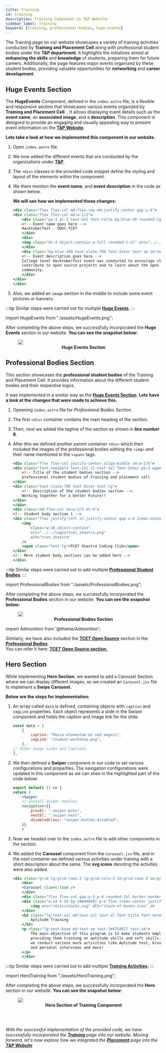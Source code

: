 ```yaml
---
title: Training
id: training
description: Training Component in T&P Website
sidebar_label: Training
keyword: [training, professional-bodies, huge-events]
---
```


The Training page on our website showcases a variety of training activities conducted by **Training and Placement Cell** along with professional student bodies under the **T&P department**. It highlights the initiatives aimed at **enhancing the skills** and **knowledge** of students, preparing them for future careers. Additionally, the page features major events organized by these student bodies, providing valuable opportunities for **networking** and **career development**.

## Huge Events Section

The **HugeEvents** Component, defined in the `index.astro` file, is a flexible and responsive section that showcases various events organized by **Training and Placement Cell**. . It allows displaying event details such as the **event name**, an **associated image**, and a **description**. This component is designed to provide an engaging and visually appealing way to present event information on the **[T&P Website](https://tnp.tcetmumbai.in)**.

**Lets take a look at how we implemented this component in our website.**

1. Open `index.astro` file.

2. We now added the different events that are conducted by the organizations under **[T&P](https://tnp.tcetmumbai.in)**. 

3. The `<div>` classes in the provided code snippet define the styling and layout of the elements within the component.

4. We them mention the **event name**, and **event description** in the code as shown below.

    **We will see how we implemented those changes:**

    ```jsx title="index.astro" {4-5,8,11-14} showLineNumbers
    <div class="flex flex-col md:flex-row md:justify-center gap-y-4">
    <div class="flex flex-col md:w-1/2">
        <div class="py-3 pl-3 text-3xl font-title bg-blue-50 rounded-lg text-blue-600">
        <!-- Event name goes here -->
        Hacktoberfest - GDSC-TCET
        </div>
        <div>
        <img class="mt-4 object-contain w-full rounded-t-xl" src="../../events/pic_1.png" alt="pic_1">
        </div>
        <div class="bg-blue-100 text-slate-700 font-Inter text-sm sm:text-base rounded-b-xl p-4">
        <!-- Event description goes here -->
        College level Hacktoberfest event was conducted to encourage students to
        contribute to open source projects and to learn about the open source
        community.
        </div>
    </div>
    </div>
    ```

5. Also, we added an `image` section in the middle to include some event pictures or banners.

:::tip
Similar steps were carried out for multiple **[Huge Events](#huge-events-section)**. 
::: 

import HugeEvents from "./assets/HugeEvents.png";

After completing the above steps, we successfully incorporated the **Huge Events** section in our website. **You can see the snapshot below:**


<figure>
    <img src={HugeEvents} style={{ border: "2px solid gray" }} />
    <center><b><figcaption>Huge Events Section</figcaption></b></center>
</figure>

## Professional Bodies Section

This section showcases the **professional student bodies** of the Training and Placement Cell. It provides information about the different student bodies and their respective logos.

It was implemented in a similar way as the **[Huge Events Section](#huge-events-section)**. **Lets have a look at the changes that were made to achieve this.**

1. Opeening `index.astro` file for _Professional Bodies Section_.

2. The first `<div>` container contains the main heading of the section.

3. Then, next we added the tagline of the section as shown in **line number 8**.

4. After this we defined another parent container `<div>` which then included the images of the professional bodies withing the `<img>` and their name mentioned in the `<span>` tags.

    ```jsx title="index.astro" {3-4,7-8,14-18,19} showLineNumbers
    <div class="flex flex-col justify-center align-middle sm:w-2/6">
    <div class="font-semibold text-2xl xl:text-3xl font-Inter pb-2 uppercase">
        <!-- Title of the student bodies section -->
        professional student bodies of training and placement cell
    </div>
    <div class="text-slate-700 font-Inter text-lg">
        <!-- Description of the student bodies section -->
        Working together for a better Future!!
    </div>
    </div>
    <div class="md:flex-col sm:w-3/5 mt-4">
    <!-- Student body section 1 -->
    <div class="flex justify-left xl:justify-center gap-x-4 items-center bg-gray-50 rounded-lg p-6">
        <img 
            class="w-10 object-contain" 
            src="../../logos/tcet_shastra.png" 
            alt="tcet_shastra" 
        />
        <span class="text-lg">TCET Shastra Coding Club</span>
    </div>
    <!-- More student body sections can be added here -->
    </div>
    ```

:::tip
Similar steps were carried out to add multiple **[Professional Student Bodies](#professional-bodies-section)**. 
::: 

import ProfessionalBodies from "./assets/ProfessionalBodies.png";

After completing the above steps, we successfully incorporated the **Professional Bodies** section in our website. **You can see the snapshot below:**


<figure>
    <img src={ProfessionalBodies} style={{ border: "2px solid gray" }} />
    <center><b><figcaption>Professional Bodies Section</figcaption></b></center>
</figure>

import Admonition from '@theme/Admonition';

<Admonition type="caution" icon="ℹ️" title="IMPORTANT">
    <p>
        Similarly, we have also included the <b><a href="https://opensource.tcetmumbai.in">TCET Open Source</a></b> section in the <b><a href="#professional-bodies-section">Professional Bodies</a></b>.<br/>
        You can refer it here: <b><a href = "https://github.com/tcet-opensource/tnp-website/blob/main/src/components/Training/TcetOpenSource/index.astro">TCET Open Source section.</a></b>
    </p>
</Admonition>

## Hero Section

While implementing **Hero Section**, we wanted to add a Carousel Section where we can display different images, so we created an `Carousel.jsx` file to implement a **Swipe Carousel.**

**Below are the steps for implementation:**

1. An array called `data` is defined, containing objects with `caption` and `imgLink` properties. Each object represents a slide in the Swiper component and holds the caption and image link for the slide.

    ```jsx title="Carousel.jsx" {3-4}   showLineNumbers
    const data = [
        {
            caption: "Massa elementum mi sed magnis",
            imgLink: "student-workshop.png",    
        },
    // Other Image Links and Captions
    ],

2. We then defined a **Swiper** component in our code to set various configurations and properties. The navigation configurations were updated in this component as we can shee in the highlighted part of the code below:

    ```jsx title="Carousel.jsx" showLineNumbers
    export default () => {
    return (
        <Swiper
        // install Swiper modules
        navigation={{
            prevEl: ".swiper-prev",
            nextEl: ".swiper-next",
            disabledClass: "swiper-button-disabled",
        }}
        >
    ```

3. Now we headed over to the `index.astro` file to add other components in the section.

4. We added the **Carousel** component from the `Carousel.jsx` file, and in the next container we defined various activities under training with a short description about the same. The **svg icons** denoting the activites were also added. 

    ```jsx title="index.astro" {3,7,10,13-16} showLineNumbers
    <div class="grid lg:grid-rows-2 lg:grid-cols-3 sm:grid-rows-3 sm:grid-cols-2 grid-cols-1 grid-rows-6 gap-4">
        <div>
        <Carousel client:load />
        </div>
        <div class="flex flex-col gap-y-3 p-4 rounded-2xl border border-[#CCC6FF] bg-[#EEECFF]">
        <div class="w-14 h-14 bg-[#A488F0] p-4 flex items-center justify-center rounded-full">
            <img src="/misc/stacks.svg" alt="stack-of-books-icon" />
        </div>
        <h2 class="lg:text-2xl md:text-2xl text-xl font-title font-normal">
            Aptitude Training
        </h2>
        <p class="lg:text-base md:text-sm text-[#475467] text-sm">
            The main objective of this program is to make students employable by
            providing them training on aptitude skills and soft skills. Under this,
            we conduct various mock activities like Aptitude test, Group discussion
            and personal interviews and more!
        </p>
        </div>
    ```

:::tip
Similar steps were carried out to add multiple **[Training Activities](#hero-section)**. 
::: 

import HeroTraining from "./assets/HeroTraining.png";

After completing the above steps, we successfully incorporated the **Hero** section in our website. **You can see the snapshot below:**

<figure>
    <img src={HeroTraining} style={{ border: "2px solid gray" }} />
    <center><b><figcaption>Hero Section of Training Component</figcaption></b></center>
</figure>
<br/>

<br />

_With the successful implementation of the provided code, we have successfully incorporated the **[Training](training)** page into our website. Moving forward, let's now explore how we integrated the **[Placement](placement)** page into the **[T&P Website](https://tnp.tcetmumbai.in)**_